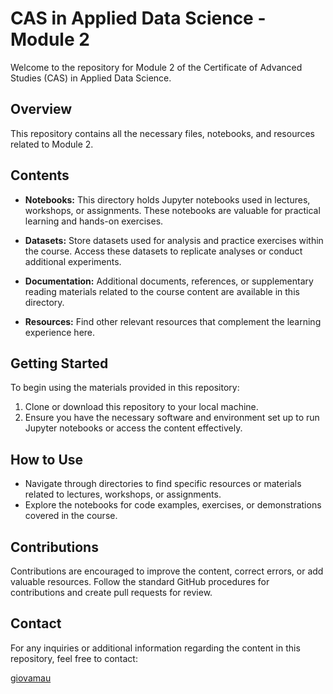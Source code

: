 # CAS in Applied Data Science - Module 2

Welcome to the repository for Module 2 of the Certificate of Advanced Studies (CAS) in Applied Data Science.

## Overview

This repository contains all the necessary files, notebooks, and resources related to Module 2.

## Contents

- **Notebooks:** This directory holds Jupyter notebooks used in lectures, workshops, or assignments. These notebooks are valuable for practical learning and hands-on exercises.

- **Datasets:** Store datasets used for analysis and practice exercises within the course. Access these datasets to replicate analyses or conduct additional experiments.

- **Documentation:** Additional documents, references, or supplementary reading materials related to the course content are available in this directory.

- **Resources:** Find other relevant resources that complement the learning experience here.

## Getting Started

To begin using the materials provided in this repository:

1. Clone or download this repository to your local machine.
2. Ensure you have the necessary software and environment set up to run Jupyter notebooks or access the content effectively.

## How to Use

- Navigate through directories to find specific resources or materials related to lectures, workshops, or assignments.
- Explore the notebooks for code examples, exercises, or demonstrations covered in the course.

## Contributions

Contributions are encouraged to improve the content, correct errors, or add valuable resources. Follow the standard GitHub procedures for contributions and create pull requests for review.

## Contact

For any inquiries or additional information regarding the content in this repository, feel free to contact:

[giovamau](https://github.com/giovamau)  
